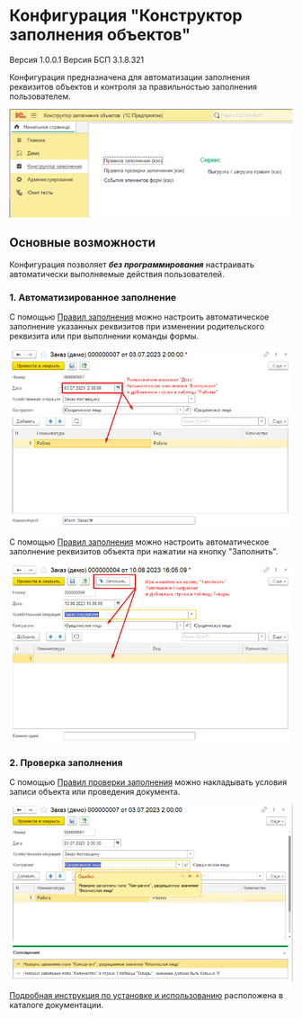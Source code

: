 # Конфигурация "Конструктор заполнения объектов"

Версия 1.0.0.1
Версия БСП 3.1.8.321

Конфигурация предназначена для автоматизации заполнения реквизитов объектов и контроля за правильностью заполнения пользователем.

![Подсистема Конструктор заполнения](./doc/res/subsystem.png)

## Основные возможности

Конфигурация позволяет ***без программирования*** настраивать автоматически выполняемые действия пользователей.

### 1. Автоматизированное заполнение

С помощью [Правил заполнения](./doc/instruction.md#31-механизм-правила-заполнения) можно настроить автоматическое заполнение указанных реквизитов при изменении родительского реквизита или при выполнении команды формы.

![Автозаполнение](./doc/res/ability-events.png)

С помощью [Правил заполнения](./doc/instruction.md#31-механизм-правила-заполнения) можно настроить автоматическое заполнение реквизитов объекта при нажатии на кнопку "Заполнить".

![Автозаполнение по кнопке Заполнить](./doc/res/ability-button.png)

### 2. Проверка заполнения

С помощью [Правил проверки заполнения](./doc/instruction.md#34-механизм-правила-проверки-заполнения) можно накладывать условия записи объекта или проведения документа.

![Автопроверка](./doc/res/ability-filling.png)

[Подробная инструкция по установке и использованию](./doc/instruction.md) расположена в каталоге документации.